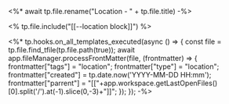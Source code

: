 <%* 
await tp.file.rename("Location - " + tp.file.title)
-%>

<% tp.file.include("[[--location block]]") %>

<%*
tp.hooks.on_all_templates_executed(async () => {
  const file = tp.file.find_tfile(tp.file.path(true));
  await app.fileManager.processFrontMatter(file, (frontmatter) => {
    frontmatter["tags"] = "location";
    frontmatter["type"] = "location";
    frontmatter["created"] = tp.date.now('YYYY-MM-DD HH:mm');
    frontmatter["parrent"] = "[["+app.workspace.getLastOpenFiles()[0].split('/').at(-1).slice(0,-3)+"]]";
   });
});
-%>